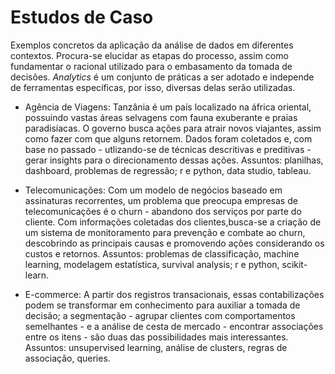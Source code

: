 # Estudos de Caso

Exemplos concretos da aplicação da análise de dados em diferentes contextos. Procura-se elucidar as etapas do processo, assim como fundamentar o racional utilizado para o embasamento da tomada de decisões. <em>Analytics</em> é um conjunto de práticas a ser adotado e independe de ferramentas específicas, por isso, diversas delas serão utilizadas.

* Agência de Viagens: Tanzânia é um país localizado na áfrica oriental, possuindo vastas áreas selvagens com fauna exuberante e praias paradisíacas. O governo busca ações para atrair novos viajantes, assim como fazer com que alguns retornem. Dados foram coletados e, com base no passado - utlizando-se de técnicas descritivas e preditivas - gerar insights para o direcionamento dessas ações. Assuntos: planilhas, dashboard, problemas de regressão; r e python, data studio, tableau.

* Telecomunicações: Com um modelo de negócios baseado em assinaturas recorrentes, um problema que preocupa empresas de telecomunicações é o churn - abandono dos serviços por parte do cliente. Com informações coletadas dos clientes,busca-se a criação de um sistema de monitoramento para prevenção e combate ao churn, descobrindo as principais causas e promovendo ações considerando os custos e retornos. Assuntos: problemas de classificação, machine learning, modelagem estatística, survival analysis; r e python, scikit-learn.

* E-commerce: A partir dos registros transacionais, essas contabilizações podem se transformar em conhecimento para auxiliar a tomada de decisão; a segmentação - agrupar clientes com comportamentos semelhantes - e a análise de cesta de mercado - encontrar associações entre os itens - são duas das possibilidades mais interessantes. Assuntos: unsupervised learning, análise de clusters, regras de associação, queries.
